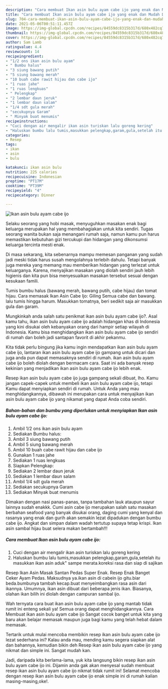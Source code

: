 ```yaml
---
description: "Cara membuat Ikan asin bulu ayam cabe ijo yang enak dan Mudah Dibuat"
title: "Cara membuat Ikan asin bulu ayam cabe ijo yang enak dan Mudah Dibuat"
slug: 704-cara-membuat-ikan-asin-bulu-ayam-cabe-ijo-yang-enak-dan-mudah-dibuat
date: 2021-05-06T00:51:11.457Z
image: https://img-global.cpcdn.com/recipes/84559dc8315b317d/680x482cq70/ikan-asin-bulu-ayam-cabe-ijo-foto-resep-utama.jpg
thumbnail: https://img-global.cpcdn.com/recipes/84559dc8315b317d/680x482cq70/ikan-asin-bulu-ayam-cabe-ijo-foto-resep-utama.jpg
cover: https://img-global.cpcdn.com/recipes/84559dc8315b317d/680x482cq70/ikan-asin-bulu-ayam-cabe-ijo-foto-resep-utama.jpg
author: Sam Lamb
ratingvalue: 4.4
reviewcount: 14
recipeingredient:
- "1/2 ons ikan asin bulu ayam"
- " Bumbu halus"
- "3 siung bawang putih"
- "5 siung bawang merah"
- "10 buah cabe rawit hijau dan cabe ijo"
- "1 ruas jahe"
- "1 ruas lengkuas"
- " Pelengkap"
- "2 lembar daun jeruk"
- "1 lembar daun salam"
- "1/4 sdt gula merah"
- "secukupnya Garam"
- " Minyak buat menumis"
recipeinstructions:
- "Cuci dengan air mengalir ikan asin turiskan lalu goreng kering"
- "Haluskan bumbu lalu tumis,masukkan pelengkap,garam,gula,setelah itu masukkan ikan asin aduk&#34; sampe merata.koreksi rasa dan siap di sajikan"
categories:
- Resep
tags:
- ikan
- asin
- bulu

katakunci: ikan asin bulu 
nutrition: 225 calories
recipecuisine: Indonesian
preptime: "PT17M"
cooktime: "PT39M"
recipeyield: "4"
recipecategory: Dinner

---
```



![Ikan asin bulu ayam cabe ijo](https://img-global.cpcdn.com/recipes/84559dc8315b317d/680x482cq70/ikan-asin-bulu-ayam-cabe-ijo-foto-resep-utama.jpg)

Selaku seorang yang hobi masak, menyuguhkan masakan enak bagi keluarga merupakan hal yang membahagiakan untuk kita sendiri. Tugas seorang  wanita bukan saja menangani rumah saja, namun kamu pun harus memastikan kebutuhan gizi tercukupi dan hidangan yang dikonsumsi keluarga tercinta mesti enak.

Di masa  sekarang, kita sebenarnya mampu memesan panganan yang sudah jadi meski tidak harus susah mengolahnya terlebih dahulu. Tetapi banyak juga mereka yang memang mau memberikan hidangan yang terlezat untuk keluarganya. Karena, menyajikan masakan yang diolah sendiri jauh lebih higienis dan kita pun bisa menyesuaikan masakan tersebut sesuai dengan kesukaan famili. 

Tumis bumbu halus (bawang merah, bawang putih, cabe hijau) dan tomat hijau. Cara memasak Ikan Asin Cabe Ijo: Giling Semua cabe dan bawang. lalu tumis hingga harum. Masukkan tomatnya, beri sedikit saja air masukkan gula dan garam.

Mungkinkah anda salah satu penikmat ikan asin bulu ayam cabe ijo?. Asal kamu tahu, ikan asin bulu ayam cabe ijo adalah hidangan khas di Indonesia yang kini disukai oleh kebanyakan orang dari hampir setiap wilayah di Indonesia. Kamu bisa menghidangkan ikan asin bulu ayam cabe ijo sendiri di rumah dan boleh jadi santapan favorit di akhir pekanmu.

Kita tidak perlu bingung jika kamu ingin mendapatkan ikan asin bulu ayam cabe ijo, lantaran ikan asin bulu ayam cabe ijo gampang untuk dicari dan juga anda pun dapat memasaknya sendiri di rumah. ikan asin bulu ayam cabe ijo boleh diolah dengan bermacam cara. Saat ini ada banyak resep kekinian yang menjadikan ikan asin bulu ayam cabe ijo lebih enak.

Resep ikan asin bulu ayam cabe ijo juga gampang sekali dibuat, lho. Kamu jangan capek-capek untuk membeli ikan asin bulu ayam cabe ijo, tetapi Kamu dapat menyiapkan sendiri di rumah. Untuk Anda yang mau menghidangkannya, dibawah ini merupakan cara untuk menyajikan ikan asin bulu ayam cabe ijo yang nikamat yang dapat Anda coba sendiri.

<!--inarticleads1-->

##### Bahan-bahan dan bumbu yang diperlukan untuk menyiapkan Ikan asin bulu ayam cabe ijo:

1. Ambil 1/2 ons ikan asin bulu ayam
1. Sediakan  Bumbu halus:
1. Ambil 3 siung bawang putih
1. Ambil 5 siung bawang merah
1. Ambil 10 buah cabe rawit hijau dan cabe ijo
1. Gunakan 1 ruas jahe
1. Sediakan 1 ruas lengkuas
1. Siapkan  Pelengkap:
1. Sediakan 2 lembar daun jeruk
1. Sediakan 1 lembar daun salam
1. Ambil 1/4 sdt gula merah
1. Sediakan secukupnya Garam
1. Sediakan  Minyak buat menumis


Dimakan dengan nasi panas-panas, tanpa tambahan lauk ataupun sayur lainnya sudah enakkk. Cumi asin cabe ijo merupakan salah satu masakan berbahan seafood yang banyak disukai orang, daging cumi yang kenyal dan rasanya yang enak dan gurih akan semakin lezat dipadukan dengan bumbu cabe ijo. Angkat dan simpan dalam wadah tertutup supaya tetap krispi. Ikan asin sambal hijau buat selera makan bertambah!!! 

<!--inarticleads2-->

##### Cara membuat Ikan asin bulu ayam cabe ijo:

1. Cuci dengan air mengalir ikan asin turiskan lalu goreng kering
1. Haluskan bumbu lalu tumis,masukkan pelengkap,garam,gula,setelah itu masukkan ikan asin aduk&#34; sampe merata.koreksi rasa dan siap di sajikan


Resep Ikan Asin Masak Santan Pedas Super Enak. Resep Enak Banget Ceker Ayam Pedas. Maksudnya ya.ikan asin di cabein ijo gitu.biar beda.bumbunya tambah kecap.buat menyeimbangkan rasa asin dari ikannya. Umumnya, ikan asin dibuat dari beberapa jenis ikan. Biasanya, olahan ikan bilih ini diolah dengan campuran sambal ijo. 

Wah ternyata cara buat ikan asin bulu ayam cabe ijo yang mantab tidak rumit ini enteng sekali ya! Semua orang dapat menghidangkannya. Cara Membuat ikan asin bulu ayam cabe ijo Sangat cocok banget untuk kita yang baru akan belajar memasak maupun juga bagi kamu yang telah hebat dalam memasak.

Tertarik untuk mulai mencoba membikin resep ikan asin bulu ayam cabe ijo lezat sederhana ini? Kalau anda mau, mending kamu segera siapkan alat dan bahannya, kemudian bikin deh Resep ikan asin bulu ayam cabe ijo yang nikmat dan simple ini. Sangat mudah kan. 

Jadi, daripada kita berlama-lama, yuk kita langsung bikin resep ikan asin bulu ayam cabe ijo ini. Dijamin anda gak akan menyesal sudah membuat resep ikan asin bulu ayam cabe ijo nikmat tidak rumit ini! Selamat mencoba dengan resep ikan asin bulu ayam cabe ijo enak simple ini di rumah kalian masing-masing,oke!.

